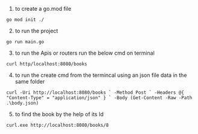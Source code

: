 1. to create a go.mod file

``
go mod init ./
``

2. to run the project 

``
go run main.go
``

3. to run the Apis or routers run the below cmd on terminal

``
curl http/localhost:8080/books
``

4. to run the create cmd from the termincal using an json file data in the same folder

``
curl -Uri http://localhost:8080/books `
     -Method Post `
     -Headers @{ "Content-Type" = "application/json" } `
     -Body (Get-Content -Raw -Path .\body.json)
``

5. to find the book by the help of its Id 

``
curl.exe http://localhost:8080/books/8
``
